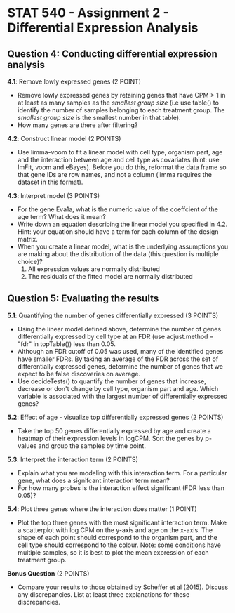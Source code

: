 STAT 540 - Assignment 2 - Differential Expression Analysis
================

Question 4: Conducting differential expression analysis
-------------------------------------------------------

**4.1**: Remove lowly expressed genes (2 POINT)

-   Remove lowly expressed genes by retaining genes that have CPM &gt; 1 in at least as many samples as the *smallest group size* (i.e use table() to identify the number of samples belonging to each treatment group. The *smallest group size* is the smallest number in that table).
-   How many genes are there after filtering?

**4.2**: Construct linear model (2 POINTS)

-   Use limma-voom to fit a linear model with cell type, organism part, age and the interaction between age and cell type as covariates (hint: use lmFit, voom and eBayes). Before you do this, reformat the data frame so that gene IDs are row names, and not a column (limma requires the dataset in this format).

**4.3**: Interpret model (3 POINTS)

-   For the gene Eva1a, what is the numeric value of the coeffcient of the age term? What does it mean?
-   Write down an equation describing the linear model you specified in 4.2. Hint: your equation should have a term for each column of the design matrix.
-   When you create a linear model, what is the underlying assumptions you are making about the distribution of the data (this question is multiple choice)?
    1.  All expression values are normally distributed
    2.  The residuals of the fitted model are normally distributed

Question 5: Evaluating the results
----------------------------------

**5.1**: Quantifying the number of genes differentially expressed (3 POINTS)

-   Using the linear model defined above, determine the number of genes differentially expressed by cell type at an FDR (use adjust.method = "fdr" in topTable()) less than 0.05.
-   Although an FDR cutoff of 0.05 was used, many of the identified genes have smaller FDRs. By taking an average of the FDR across the set of differentially expressed genes, determine the number of genes that we expect to be false discoveries on average.
-   Use decideTests() to quantify the number of genes that increase, decrease or don't change by cell type, organism part and age. Which variable is associated with the largest number of differentially expressed genes?

**5.2**: Effect of age - visualize top differentially expressed genes (2 POINTS)

-   Take the top 50 genes differentially expressed by age and create a heatmap of their expression levels in logCPM. Sort the genes by p-values and group the samples by time point.

**5.3**: Interpret the interaction term (2 POINTS)

-   Explain what you are modeling with this interaction term. For a particular gene, what does a signifcant interaction term mean?
-   For how many probes is the interaction effect significant (FDR less than 0.05)?

**5.4**: Plot three genes where the interaction does matter (1 POINT)

-   Plot the top three genes with the most significant interaction term. Make a scatterplot with log CPM on the y-axis and age on the x-axis. The shape of each point should correspond to the organism part, and the cell type should correspond to the colour. Note: some conditions have multiple samples, so it is best to plot the mean expression of each treatment group.

**Bonus Question** (2 POINTS)

-   Compare your results to those obtained by Scheffer et al (2015). Discuss any discrepancies. List at least three explanations for these discrepancies.
